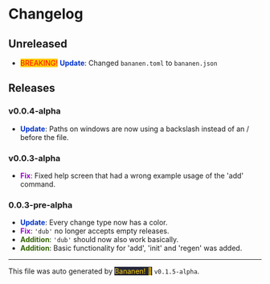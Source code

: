 # Changelog


## Unreleased
            
- <span style="color: red; background-color: #ffcc00">BREAKING!</span> **<span style="color: #0033cc">Update</span>**: Changed `bananen.toml` to `bananen.json`
 

## Releases




### v0.0.4-alpha
-  **<span style="color: #0033cc">Update</span>**: Paths on windows are now using a backslash instead of an / before the file.
 


### v0.0.3-alpha
-  **<span style="color: #9900cc">Fix</span>**: Fixed help screen that had a wrong example usage of the 'add' command.
 


### 0.0.3-pre-alpha
-  **<span style="color: #0033cc">Update</span>**: Every change type now has a color.
 -  **<span style="color: #9900cc">Fix</span>**: `'dub'` no longer accepts empty releases.
 -  **<span style="color: #336600">Addition</span>**: `'dub'` should now also work basically.
 -  **<span style="color: #336600">Addition</span>**: Basic functionality for 'add', 'init' and 'regen' was added.
 

<hr>
            
This file was auto generated by [<span style="background-color: #24273a; color: #ffcc00">Bananen! 🍌</span>](https://github.com/strawmelonjuice/bananen/) `v0.1.5-alpha`.